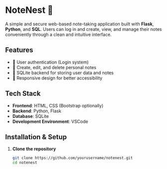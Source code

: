# NoteNest 📝

A simple and secure web-based note-taking application built with **Flask**, **Python**, and **SQL**. Users can log in and create, view, and manage their notes conveniently through a clean and intuitive interface.

## Features

- 🔐 User authentication (Login system)
- 📝 Create, edit, and delete personal notes
- 💾 SQLite backend for storing user data and notes
- 📱 Responsive design for better accessibility

## Tech Stack

- **Frontend**: HTML, CSS (Bootstrap optionally)
- **Backend**: Python, Flask
- **Database**: SQLite
- **Development Environment**: VSCode

## Installation & Setup

1. **Clone the repository**
   ```bash
   git clone https://github.com/yourusername/notenest.git
   cd notenest
